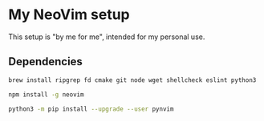 # My NeoVim setup

This setup is "by me for me", intended for my personal use.

## Dependencies

```sh
brew install ripgrep fd cmake git node wget shellcheck eslint python3
```

```sh
npm install -g neovim
```

```sh
python3 -m pip install --upgrade --user pynvim
```
